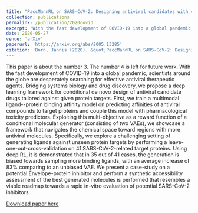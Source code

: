 ```yaml
---
title: "PaccMannRL on SARS-CoV-2: Designing antiviral candidates with conditional generative models"
collection: publications
permalink: /publication/2020covid
excerpt: 'With the fast development of COVID-19 into a global pandemic, scientists around the globe are desperately searching for effective antiviral therapeutic agents. Bridging systems biology and drug discovery, we propose a deep learning framework for conditional de novo design of antiviral candidate drugs tailored against given protein targets. First, we train a multimodal ligand--protein binding affinity model on predicting affinities of antiviral compounds to target proteins and couple this model with pharmacological toxicity predictors. Exploiting this multi-objective as a reward function of a conditional molecular generator (consisting of two VAEs), we showcase a framework that navigates the chemical space toward regions with more antiviral molecules. Specifically, we explore a challenging setting of generating ligands against unseen protein targets by performing a leave-one-out-cross-validation on 41 SARS-CoV-2-related target proteins. Using deep RL, it is demonstrated that in 35 out of 41 cases, the generation is biased towards sampling more binding ligands, with an average increase of 83% comparing to an unbiased VAE. We present a case-study on a potential Envelope-protein inhibitor and perform a synthetic accessibility assessment of the best generated molecules is performed that resembles a viable roadmap towards a rapid in-vitro evaluation of potential SARS-CoV-2 inhibitors'
date: 2020-05-27
venue: 'arXiv'
paperurl: 'https://arxiv.org/abs/2005.13285'
citation: 'Born, Jannis (2020). &quot;PaccMannRL on SARS-CoV-2: Designing antiviral candidates with conditional generative models.&quot; <i>arXiv</i>2005(13285)'
---
```

This paper is about the number 3. The number 4 is left for future work.
With the fast development of COVID-19 into a global pandemic, scientists around the globe are desperately searching for effective antiviral therapeutic agents. Bridging systems biology and drug discovery, we propose a deep learning framework for conditional de novo design of antiviral candidate drugs tailored against given protein targets. First, we train a multimodal ligand--protein binding affinity model on predicting affinities of antiviral compounds to target proteins and couple this model with pharmacological toxicity predictors. Exploiting this multi-objective as a reward function of a conditional molecular generator (consisting of two VAEs), we showcase a framework that navigates the chemical space toward regions with more antiviral molecules. Specifically, we explore a challenging setting of generating ligands against unseen protein targets by performing a leave-one-out-cross-validation on 41 SARS-CoV-2-related target proteins. Using deep RL, it is demonstrated that in 35 out of 41 cases, the generation is biased towards sampling more binding ligands, with an average increase of 83% comparing to an unbiased VAE. We present a case-study on a potential Envelope-protein inhibitor and perform a synthetic accessibility assessment of the best generated molecules is performed that resembles a viable roadmap towards a rapid in-vitro evaluation of potential SARS-CoV-2 inhibitors

[Download paper here](https://arxiv.org/pdf/2005.13285)

